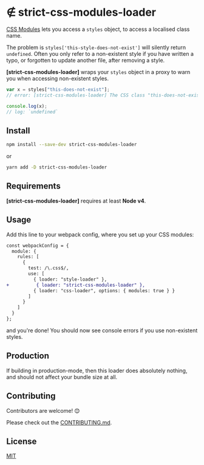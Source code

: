 # ∉ strict-css-modules-loader

[CSS Modules](https://github.com/css-modules/css-modules) lets you access a `styles` object, to access a localised class name.

The problem is `styles['this-style-does-not-exist']` will silently return `undefined`. Often you only refer to a non-existent style if you have written a typo, or forgotten to update another file, after removing a style.

**[strict-css-modules-loader]** wraps your `styles` object in a proxy to warn you when accessing non-existent styles.

```javascript
var x = styles["this-does-not-exist"];
// error: [strict-css-modules-loader] The CSS class "this-does-not-exist" does not exist in /path/my-css.css!

console.log(x);
// log: `undefined`
```

## Install

```bash
npm install --save-dev strict-css-modules-loader
```

or

```bash
yarn add -D strict-css-modules-loader
```

## Requirements

**[strict-css-modules-loader]** requires at least **Node v4**.

## Usage

Add this line to your webpack config, where you set up your CSS modules:

```diff
const webpackConfig = {
  module: {
    rules: [
      {
        test: /\.css$/,
        use: [
          { loader: "style-loader" },
+          { loader: "strict-css-modules-loader" },
          { loader: "css-loader", options: { modules: true } }
        ]
      }
    ]
  }
};
```

and you're done! You should now see console errors if you use non-existent styles.

## Production

If building in production-mode, then this loader does absolutely nothing, and should not affect your bundle size at all.

## Contributing

Contributors are welcome! 😊

Please check out the [CONTRIBUTING.md](./CONTRIBUTING.md).

## License

[MIT](/LICENSE)
